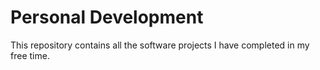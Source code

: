 # Personal Development
This repository contains all the software projects I have completed in my free time.

